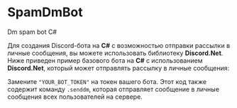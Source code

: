 # SpamDmBot
Dm spam bot C#


Для создания Discord-бота на **C#** с возможностью отправки рассылки в личные сообщения, вы можете использовать библиотеку **Discord.Net**. Ниже приведен пример базового бота на **C#** с использованием **Discord.Net**, который может отправлять рассылку в личные сообщения:

Замените `"YOUR_BOT_TOKEN"` на токен вашего бота. Этот код также содержит команду `.senddm`, которая отправляет сообщение в личные сообщения всех пользователей на сервере.
